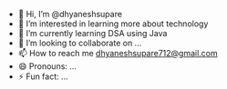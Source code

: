 - 👋 Hi, I’m @dhyaneshsupare
- 👀 I’m interested in learning more about technology
- 🌱 I’m currently learning DSA using Java
- 💞️ I’m looking to collaborate on ...
- 📫 How to reach me dhyaneshsupare712@gmail.com
- 😄 Pronouns: ...
- ⚡ Fun fact: ...

<!---
dhyaneshsupare/dhyaneshsupare is a ✨ special ✨ repository because its `README.md` (this file) appears on your GitHub profile.
You can click the Preview link to take a look at your changes.
--->
